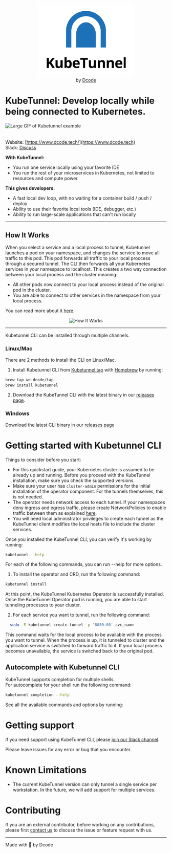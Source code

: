 

<p align="center" styles="background-color: white">
<img src="./assets/logo.svg" width="300"><br>
  by <a href="https://dcode.tech">Dcode</a>
</p>

# KubeTunnel: Develop locally while being connected to Kubernetes.

![Large GIF of Kubetunnel example](https://aaa) <br><br><br>
Website: [https://www.dcode.tech/](https://www.dcode.tech)  
Slack: [Discuss](https://we-dcode.slack.com/archives/C047WAUR41M)

**With KubeTunnel:**

* You run one service locally using your favorite IDE
* You run the rest of your microservices in Kubernetes, not limited to resources and compute power.

**This gives developers:**

* A fast local dev loop, with no waiting for a container build / push / deploy
* Ability to use their favorite local tools (IDE, debugger, etc.)
* Ability to run large-scale applications that can't run locally

---

## How It Works
When you select a service and a local process to tunnel, Kubetunnel launches a pod on your namespace, and changes the service to move all traffic to this pod. This pod forwards all traffic to your local proccess through a secured tunnel. The CLI then forwards all your Kubernetes services in your namespace to localhost. 
This creates a two way connection between your local process and the cluster meaning:

* All other pods now connect to your local process instead of the original pod in the cluster.
* You are able to connect to other services in the namespace from your local process.

You can read more about it [here](docs/Architecture.md).
<p align="center">
  <img src="./images/how_it_works.svg" alt="How It Works"/>
</p>

---

Kubetunnel CLI can be installed through multiple channels.

### Linux/Mac

There are 2 methods to install the CLI on Linux/Mac.

1. Install Kubetunnel CLI from [Kubetunnel tap](https://github.com/kubetunnel/homebrew-tap) with [Homebrew](https://brew.sh) by running:

```bash
brew tap we-dcode/tap
brew install kubetunnel
```

2. Download the KubeTunnel CLI with the latest binary in our [releases page](https://github.com/we-dcode/kubetunnel/releases/latest). 

### Windows

Download the latest CLI binary in our [releases page](https://github.com/we-dcode/kubetunnel/releases/latest)


# Getting started with Kubetunnel CLI

Things to consider before you start:

* For this quickstart guide, your Kubernetes cluster is assumed to be already up and running. Before you proceed with the KubeTunnel installation, make sure you check the supported versions.
* Make sure your user has `cluster-admin` permissions for the initial installation of the operator component. For the tunnels themselves, this is not needed.
* The operator needs network access to each tunnel. If your namespaces deny ingress and egress traffic, please create NetworkPolicies to enable traffic between them as explained [here](docs/Network.md).
* You will need local administrator privileges to create each tunnel as the KubeTunnel client modifies the local hosts file to include the cluster services.

Once you installed the KubeTunnel CLI, you can verify it's working by running:

```bash
kubetunnel --help
```

For each of the following commands, you can run --help for more options.


1. To install the operator and CRD, run the following command:

```bash
kubetunnel install 
```
At this point, the KubeTunnel Kubernetes Operator is successfully installed. Once the KubeTunnel Operator pod is running, you are able to start tunneling processes to your cluster. 

2. For each service you want to tunnel, run the following command:

```bash
  sudo -E kubetunnel create-tunnel -p '8080:80' svc_name
```

This command waits for the local process to be available with the process you want to tunnel. When the process is up, it is tunneled to cluster and the application service is switched to forward traffic to it. If your local process becomes unavailable, the service is switched back to the original pod.

##  Autocomplete with Kubetunnel CLI

KubeTunnel supports completion for multiple shells.  
For autocomplete for your shell run the following command:

```bash
kubetunnel completion --help
```

See all the available commands and options by running:

# Getting support

If you need support using KubeTunnel CLI, please [join our Slack channel](https://we-dcode.slack.com/archives/C047WAUR41M).

Please leave issues for any error or bug that you encounter.

# Known Limitations

* The current KubeTunnel version can only tunnel a single service per workstation. In the future, we will add support for multiple services.

# Contributing

If you are an external contributor, before working on any contributions, please first [contact us](https://dcode.tech) to discuss the issue or feature request with us.

---

Made with 💙 by Dcode
